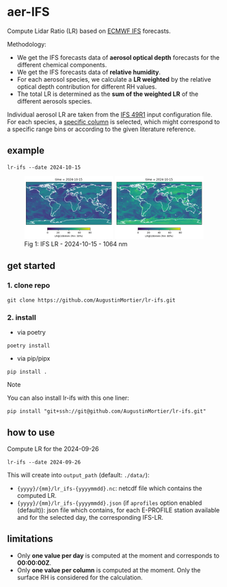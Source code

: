 # aer-IFS

Compute Lidar Ratio (LR) based on [ECMWF IFS](https://www.ecmwf.int/en/forecasts/documentation-and-support/changes-ecmwf-model) forecasts.

Methodology:
- We get the IFS forecasts data of **aerosol optical depth** forecasts for the different chemical components.
- We get the IFS forecasts data of **relative humidity**.
- For each aerosol species, we calculate a **LR weighted** by the relative optical depth contribution for different RH values.
- The total LR is determined as the **sum of the weighted LR** of the different aerosols species.
  
Individual aerosol LR are taken from the [IFS 49R1](lr_ifs/config/aerosol_ifs_49R1_20230725.nc) input configuration file. For each species, a [specific column](lr_ifs/config/species_column.json) is selected, which might correspond to a specific range bins or according to the given literature reference.
 
## example

```
lr-ifs --date 2024-10-15
```

<figure>
  <div float="left">
    <img src="examples/lr-1064nm-rh30-20241015.png" width="49%">
    <img src="examples/lr-1064nm-rh80-20241015.png" width="49%">
  </div>
  <figcaption>Fig 1: IFS LR - 2024-10-15 - 1064 nm</figcaption>
</figure>


## get started

### 1. clone repo
```
git clone https://github.com/AugustinMortier/lr-ifs.git
```

### 2. install
- via poetry
```
poetry install
```

- via pip/pipx
```
pip install .
```

> [!NOTE]
> You can also install lr-ifs with this one liner:
> ```
> pip install "git+ssh://git@github.com/AugustinMortier/lr-ifs.git"
> ```

## how to use
Compute LR for the 2024-09-26

```
lr-ifs --date 2024-09-26
```

This will create into `output_path` (default: `./data/`):
- `{yyyy}/{mm}/lr_ifs-{yyyymmdd}.nc`: netcdf file which contains the computed LR.
- `{yyyy}/{mm}/lr_ifs-{yyyymmdd}.json` (if `aprofiles` option enabled (default)): json file which contains, for each E-PROFILE station available and for the selected day, the corresponding IFS-LR.

## limitations
- Only **one value per day** is computed at the moment and corresponds to **00:00:00Z**.
- Only **one value per column** is computed at the moment. Only the surface RH is considered for the calculation.
